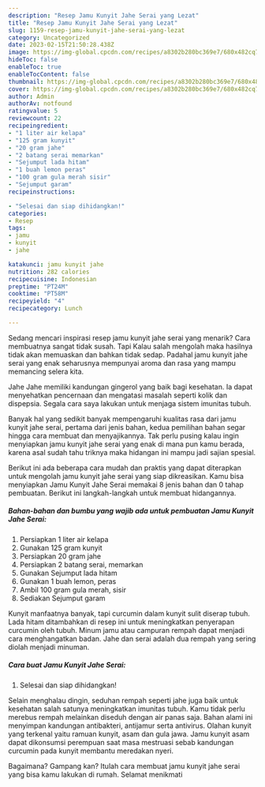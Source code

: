 ```yaml
---
description: "Resep Jamu Kunyit Jahe Serai yang Lezat"
title: "Resep Jamu Kunyit Jahe Serai yang Lezat"
slug: 1159-resep-jamu-kunyit-jahe-serai-yang-lezat
category: Uncategorized
date: 2023-02-15T21:50:28.438Z
image: https://img-global.cpcdn.com/recipes/a8302b280bc369e7/680x482cq70/jamu-kunyit-jahe-serai-foto-resep-utama.jpg
hideToc: false
enableToc: true
enableTocContent: false
thumbnail: https://img-global.cpcdn.com/recipes/a8302b280bc369e7/680x482cq70/jamu-kunyit-jahe-serai-foto-resep-utama.jpg
cover: https://img-global.cpcdn.com/recipes/a8302b280bc369e7/680x482cq70/jamu-kunyit-jahe-serai-foto-resep-utama.jpg
author: Admin
authorAv: notfound
ratingvalue: 5
reviewcount: 22
recipeingredient:
- "1 liter air kelapa"
- "125 gram kunyit"
- "20 gram jahe"
- "2 batang serai memarkan"
- "Sejumput lada hitam"
- "1 buah lemon peras"
- "100 gram gula merah sisir"
- "Sejumput garam"
recipeinstructions:

- "Selesai dan siap dihidangkan!"
categories:
- Resep
tags:
- jamu
- kunyit
- jahe

katakunci: jamu kunyit jahe 
nutrition: 282 calories
recipecuisine: Indonesian
preptime: "PT24M"
cooktime: "PT58M"
recipeyield: "4"
recipecategory: Lunch

---
```



Sedang mencari inspirasi resep jamu kunyit jahe serai yang menarik? Cara membuatnya sangat tidak susah. Tapi Kalau salah mengolah maka hasilnya tidak akan memuaskan dan bahkan tidak sedap. Padahal jamu kunyit jahe serai yang enak seharusnya mempunyai aroma dan rasa yang mampu memancing selera kita.


Jahe Jahe memiliki kandungan gingerol yang baik bagi kesehatan. Ia dapat menyehatkan pencernaan dan mengatasi masalah seperti kolik dan dispepsia. Segala cara saya lakukan untuk menjaga sistem imunitas tubuh.

Banyak hal yang sedikit banyak mempengaruhi kualitas rasa dari jamu kunyit jahe serai, pertama dari jenis bahan, kedua pemilihan bahan segar hingga cara membuat dan menyajikannya. Tak perlu pusing kalau ingin menyiapkan jamu kunyit jahe serai yang enak di mana pun kamu berada, karena asal sudah tahu triknya maka hidangan ini mampu jadi sajian spesial.


Berikut ini ada beberapa cara mudah dan praktis yang dapat diterapkan untuk mengolah jamu kunyit jahe serai yang siap dikreasikan. Kamu bisa menyiapkan Jamu Kunyit Jahe Serai memakai 8 jenis bahan dan 0 tahap pembuatan. Berikut ini langkah-langkah untuk membuat hidangannya.

<!--inarticleads1-->

##### Bahan-bahan dan bumbu yang wajib ada untuk pembuatan Jamu Kunyit Jahe Serai:

1. Persiapkan 1 liter air kelapa
1. Gunakan 125 gram kunyit
1. Persiapkan 20 gram jahe
1. Persiapkan 2 batang serai, memarkan
1. Gunakan Sejumput lada hitam
1. Gunakan 1 buah lemon, peras
1. Ambil 100 gram gula merah, sisir
1. Sediakan Sejumput garam


Kunyit manfaatnya banyak, tapi curcumin dalam kunyit sulit diserap tubuh. Lada hitam ditambahkan di resep ini untuk meningkatkan penyerapan curcumin oleh tubuh. Minum jamu atau campuran rempah dapat menjadi cara menghangatkan badan. Jahe dan serai adalah dua rempah yang sering diolah menjadi minuman. 

<!--inarticleads2-->

##### Cara buat Jamu Kunyit Jahe Serai:


1. Selesai dan siap dihidangkan!

Selain menghalau dingin, seduhan rempah seperti jahe juga baik untuk kesehatan salah satunya meningkatkan imunitas tubuh. Kamu tidak perlu merebus rempah melainkan diseduh dengan air panas saja. Bahan alami ini menyimpan kandungan antibakteri, antijamur serta antivirus. Olahan kunyit yang terkenal yaitu ramuan kunyit, asam dan gula jawa. Jamu kunyit asam dapat dikonsumsi perempuan saat masa mestruasi sebab kandungan curcumin pada kunyit membantu meredakan nyeri. 

Bagaimana? Gampang kan? Itulah cara membuat jamu kunyit jahe serai yang bisa kamu lakukan di rumah. Selamat menikmati
